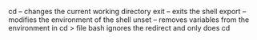cd – changes the current working directory
exit – exits the shell
export – modifies the environment of the shell
unset – removes variables from the environment 
in cd > file
bash ignores the redirect and only does cd